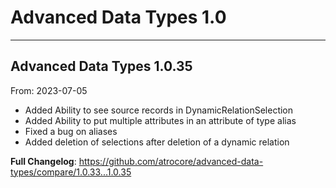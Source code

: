 # Advanced Data Types 1.0


---

## Advanced Data Types 1.0.35
From: 2023-07-05

* Added Ability to see source records in DynamicRelationSelection
* Added Ability to put multiple attributes in an attribute of type alias
* Fixed a bug on aliases
* Added deletion of selections after deletion of a dynamic relation


**Full Changelog**: https://github.com/atrocore/advanced-data-types/compare/1.0.33...1.0.35
